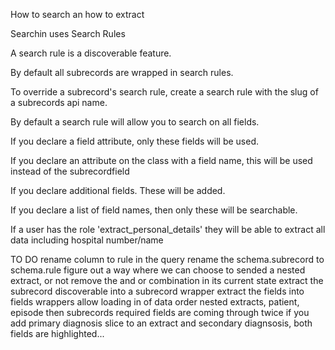 How to search an how to extract

Searchin uses Search Rules

A search rule is a discoverable feature.

By default all subrecords are wrapped in search rules.

To override a subrecord's search rule, create a search rule with the slug of a subrecords api name.

By default a search rule will allow you to search on all fields.

If you declare a field attribute, only these fields will be used.

If you declare an attribute on the class with a field name, this will be used
instead of the subrecordfield

If you declare additional fields. These will be added.

If you declare a list of field names, then only
these will be searchable.

If a user has the role 'extract_personal_details' they will be able to extract
all data including hospital number/name

TO DO
rename column to rule in the query
rename the schema.subrecord to schema.rule
figure out a way where we can choose to sended a nested extract, or not
remove the and or combination in its current state
extract the subrecord discoverable into a subrecord wrapper
extract the fields into fields wrappers
allow loading in of data
order nested extracts, patient, episode then subrecords
required fields are coming through twice
if you add primary diagnosis slice to an extract and secondary diagnsosis, both fields are highlighted...
